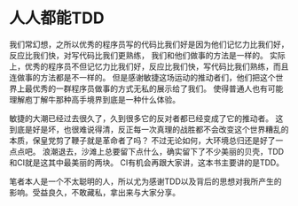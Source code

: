# 人人都能TDD


我们常幻想，之所以优秀的程序员写的代码比我们好是因为他们记忆力比我们好，反应比我们快，对写代码比我们更熟练，
我们和他们做事的方法是一样的。
实际上，优秀的程序员不但记忆力比我们好，反应比我们快，写代码比我们熟练，而且连做事的方法都是不一样的。
但是感谢敏捷这场运动的推动者们，他们把这个世界上最优秀的一群程序员做事的方式无私的展示给了我们。
使得普通人也有可能理解庖丁解牛那种高手境界到底是一种什么体验。

敏捷的大潮已经过去很久了，久到很多它的反对者都已经变成了它的推动者。
这到底是好是坏，也很难说得清，反正每一次真理的战胜都不会改变这个世界糟乱的本质，保皇党剪了鞭子就是革命者了吗？
不过无论如何，大环境总归还是好了一点点吧。
浪潮退去，沙滩上总要留下点什么，确实留下了不少美丽的贝壳，TDD和CI就是这其中最美丽的两块。
CI有机会再跟大家讲，这本书主要讲的是TDD。

笔者本人是一个不太聪明的人，所以尤为感谢TDD以及背后的思想对我所产生的影响。受益良久，不敢藏私，拿出来与大家分享。